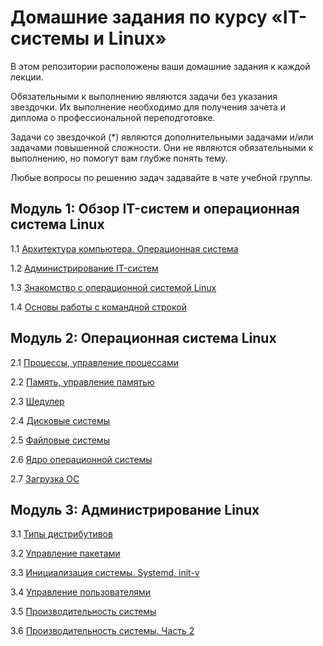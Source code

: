 
# Домашние задания по курсу «IT-системы и Linux»

В этом репозитории расположены ваши домашние задания к каждой лекции.

Обязательными к выполнению являются задачи без указания звездочки. Их выполнение необходимо для получения зачета и диплома о профессиональной переподготовке.

Задачи со звездочкой (*) являются дополнительными задачами и/или задачами повышенной сложности. Они не являются обязательными к выполнению, но помогут вам глубже понять тему.

Любые вопросы по решению задач задавайте в чате учебной группы.


## Модуль 1: Обзор IT-систем и операционная система Linux

1.1 [Архитектура компьютера. Операционная система](1-01.md)

1.2 [Администрирование IT-систем](1-02.md)

1.3 [Знакомство с операционной системой Linux](1-03.md)

1.4 [Основы работы с командной строкой](1-04.md)
	
	
## Модуль 2: Операционная система Linux	

2.1 [Процессы, управление процессами](2-03.md)

2.2 [Память, управление памятью](2-04.md)

2.3 [Шедулер](2-05.md)

2.4 [Дисковые системы](2-06.md)

2.5 [Файловые системы](2-07.md)

2.6 [Ядро операционной системы](2-08.md)

2.7 [Загрузка ОС](2-09.md)


	
## Модуль 3: Администрирование Linux	

3.1 [Типы дистрибутивов](3-01.md)

3.2 [Управление пакетами](3-02.md)

3.3 [Инициализация системы. Systemd, init-v](3-03.md)

3.4 [Управление пользователями](3-04.md)

3.5 [Производительность системы](3-05.md)

3.6 [Производительность системы. Часть 2](3-06.md)
